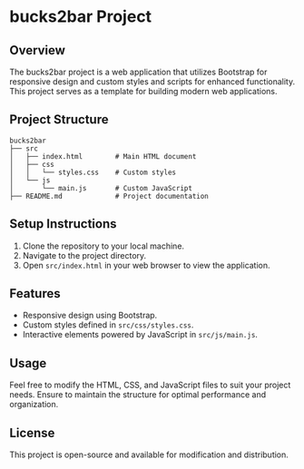 # bucks2bar Project

## Overview
The bucks2bar project is a web application that utilizes Bootstrap for responsive design and custom styles and scripts for enhanced functionality. This project serves as a template for building modern web applications.

## Project Structure
```
bucks2bar
├── src
│   ├── index.html        # Main HTML document
│   ├── css
│   │   └── styles.css    # Custom styles
│   └── js
│       └── main.js       # Custom JavaScript
├── README.md             # Project documentation
```

## Setup Instructions
1. Clone the repository to your local machine.
2. Navigate to the project directory.
3. Open `src/index.html` in your web browser to view the application.

## Features
- Responsive design using Bootstrap.
- Custom styles defined in `src/css/styles.css`.
- Interactive elements powered by JavaScript in `src/js/main.js`.

## Usage
Feel free to modify the HTML, CSS, and JavaScript files to suit your project needs. Ensure to maintain the structure for optimal performance and organization.

## License
This project is open-source and available for modification and distribution.